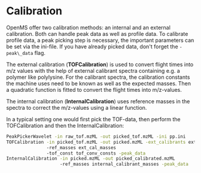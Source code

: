 Calibration
===========

OpenMS offer two calibration methods: an internal and an external calibration. Both can handle peak data as well as
profile data. To calibrate profile data, a peak picking step is necessary, the important parameters can be set via the
ini-file. If you have already picked data, don't forget the `-peak\_data` flag.

The external calibration (**TOFCalibration**) is used to convert flight times into m/z values with the help of external
calibrant spectra containing e.g. a polymer like polylysine. For the calibrant spectra, the calibration constants the
machine uses need to be known as well as the expected masses. Then a quadratic function is fitted to convert the flight
times into m/z-values.

The internal calibration (**InternalCalibration**) uses reference masses in the spectra to correct the m/z-values
using a linear function.

In a typical setting one would first pick the TOF-data, then perform the TOFCalibration and then the InternalCalibration:

```bash
PeakPickerWavelet -in raw_tof.mzML -out picked_tof.mzML -ini pp.ini
TOFCalibration -in picked_tof.mzML -out picked.mzML -ext_calibrants ext_cal.mzML
               -ref_masses ext_cal_masses
               -tof_const tof_conv_consts -peak_data
InternalCalibration -in picked.mzML -out picked_calibrated.mzML
                    -ref_masses internal_calibrant_masses -peak_data
```
